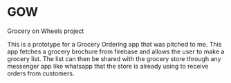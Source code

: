 # GOW
Grocery on Wheels project

This is a prototype for a Grocery Ordering app that was pitched to me.
This app fetches a grocery brochure from firebase and allows the user to make a grocery list.
The list can then be shared with the grocery store through any messenger app like whatsapp that the store is already using to receive orders from customers.
